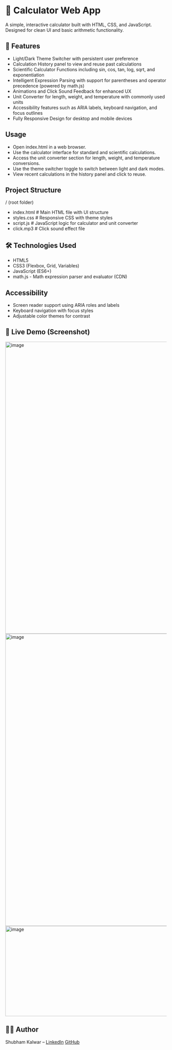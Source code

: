 # 🧮 Calculator Web App

A simple, interactive calculator built with HTML, CSS, and JavaScript. Designed for clean UI and basic arithmetic functionality.

## 🚀 Features
- Light/Dark Theme Switcher with persistent user preference
- Calculation History panel to view and reuse past calculations
- Scientific Calculator Functions including sin, cos, tan, log, sqrt, and exponentiation
- Intelligent Expression Parsing with support for parentheses and operator precedence (powered by math.js)
- Animations and Click Sound Feedback for enhanced UX
- Unit Converter for length, weight, and temperature with commonly used units
- Accessibility features such as ARIA labels, keyboard navigation, and focus outlines
- Fully Responsive Design for desktop and mobile devices

## Usage
- Open index.html in a web browser.
- Use the calculator interface for standard and scientific calculations.
- Access the unit converter section for length, weight, and temperature conversions.
- Use the theme switcher toggle to switch between light and dark modes.
- View recent calculations in the history panel and click to reuse.

## Project Structure
/ (root folder)
- index.html         # Main HTML file with UI structure
- styles.css         # Responsive CSS with theme styles
- script.js          # JavaScript logic for calculator and unit converter
- click.mp3          # Click sound effect file


## 🛠️ Technologies Used
- HTML5
- CSS3 (Flexbox, Grid, Variables)
- JavaScript (ES6+)
- math.js - Math expression parser and evaluator (CDN)

## Accessibility
- Screen reader support using ARIA roles and labels
- Keyboard navigation with focus styles
- Adjustable color themes for contrast

## 🔗 Live Demo (Screenshot)
<img width="1653" height="912" alt="image" src="https://github.com/user-attachments/assets/912272e8-9006-4f4e-b8fa-7fd7d459d4b1" />

<img width="1274" height="913" alt="image" src="https://github.com/user-attachments/assets/cfa181b2-ce52-4d02-b418-fe4d3edf94e4" />

<img width="1039" height="282" alt="image" src="https://github.com/user-attachments/assets/0ba3c7fe-f30e-4ab8-b03f-4d69e1913d70" />


## 🙋‍♂️ Author
Shubham Kalwar – [LinkedIn](https://www.linkedin.com/in/shubham-kalwar-b74145339) 
[GitHub](https://github.com/Shubham-Kalwar)
